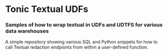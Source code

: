 # Tonic Textual UDFs
### Samples of how to wrap textual in UDFs and UDTFS for various data warehouses


A simple repository showing various SQL and Python snippets for how to call Textual redaction endpionts from within a user-defined function.
